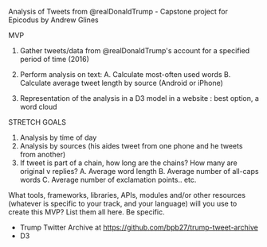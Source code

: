 Analysis of Tweets from @realDonaldTrump - Capstone project for Epicodus
by Andrew Glines


MVP
1. Gather tweets/data from @realDonaldTrump's account for a specified period of time (2016)
2. Perform analysis on text:
  A. Calculate most-often used words
  B. Calculate average tweet length by source (Android or iPhone)

3. Representation of the analysis in a D3 model in a website : best option, a word cloud


STRETCH GOALS
1. Analysis by time of day
2. Analysis by sources (his aides tweet from one phone and he tweets from another)
3. If tweet is part of a chain, how long are the chains?  How many are original v replies?
  A. Average word length
  B. Average number of all-caps words
  C. Average number of exclamation points.. etc.


What tools, frameworks, libraries, APIs, modules and/or other resources (whatever is specific to your track, and your language) 
will you use to create this MVP? List them all here. Be specific.
- Trump Twitter Archive at https://github.com/bpb27/trump-tweet-archive 
- D3
